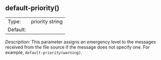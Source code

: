 ---
---
<!-- DISCLAIMER: This file is based on the syslog-ng Open Source Edition documentation https://github.com/balabit/syslog-ng-ose-guides/commit/2f4a52ee61d1ea9ad27cb4f3168b95408fddfdf2 and is used under the terms of The syslog-ng Open Source Edition Documentation License. The file has been modified by Axoflow. -->

## default-priority()

|          |                 |
| -------- | --------------- |
| Type:    | priority string |
| Default: |                 |

*Description:* This parameter assigns an emergency level to the messages received from the file source if the message does not specify one. For example, `default-priority(warning)`.

